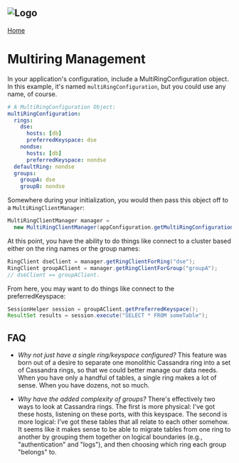 ![Logo](https://www.clearcapital.com/wp-content/uploads/2015/02/Clear-Capital@2x.png)
--

[Home](README)

# Multiring Management

In your application's configuration, include a MultiRingConfiguration
object. In this example, it's named ```multiRingConfiguration```, but
you could use any name, of course.

```yaml
# A MultiRingConfiguration Object:
multiRingConfiguration:
  rings:
    dse:
      hosts: [db]
      preferredKeyspace: dse
    nondse:
      hosts: [db]
      preferredKeyspace: nondse
  defaultRing: nondse
  groups:
    groupA: dse
    groupB: nondse
```

Somewhere during your initialization, you would then pass this object
off to a ```MultiRingClientManager```:

```java
MultiRingClientManager manager =
  new MultiRingClientManager(appConfiguration.getMultiRingConfiguration());
```

At this point, you have the ability to do things like connect to a
cluster based either on the ring names or the group names:

```java
RingClient dseClient = manager.getRingClientForRing("dse");
RingClient groupAClient = manager.getRingClientForGroup("groupA");
// dseClient == groupAClient.
```

From here, you may want to do things like connect to the preferredKeyspace:

```java
SessionHelper session = groupAClient.getPreferredKeyspace();
ResultSet results = session.execute("SELECT * FROM someTable");
```

## FAQ

- *Why not just have a single ring/keyspace configured?* This feature
  was born out of a desire to separate one monolithic Cassandra ring
  into a set of Cassandra rings, so that we could better manage our
  data needs. When you have only a handful of tables, a single ring
  makes a lot of sense. When you have dozens, not so much.

- *Why have the added complexity of groups?* There's effectively two
  ways to look at Cassandra rings. The first is more physical: I've
  got these hosts, listening on these ports, with this keyspace. The
  second is more logical: I've got these tables that all relate to
  each other somehow. It seems like it makes sense to be able to
  migrate tables from one ring to another by grouping them together
  on logical boundaries (e.g., "authentication" and "logs"), and then
  choosing which ring each group "belongs" to.


